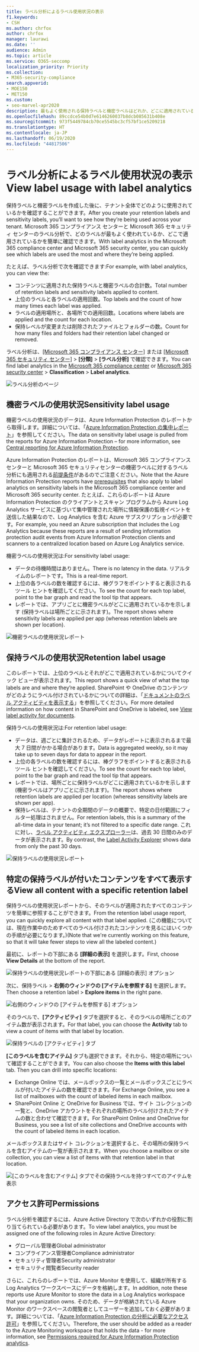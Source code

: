```yaml
---
title: ラベル分析によるラベル使用状況の表示
f1.keywords:
- CSH
ms.author: chrfox
author: chrfox
manager: laurawi
ms.date: ''
audience: Admin
ms.topic: article
ms.service: O365-seccomp
localization_priority: Priority
ms.collection:
- M365-security-compliance
search.appverid:
- MOE150
- MET150
ms.custom:
- seo-marvel-apr2020
description: 最もよく使用される保持ラベルと機密ラベルはどれか、どこに適用されているかをすばやく確認する方法について説明します。
ms.openlocfilehash: 89ccdce54b0d7e6146260037b8dcb085631b408e
ms.sourcegitcommit: 973f5449784cb70ce5545bc3cf57bf1ce5209218
ms.translationtype: HT
ms.contentlocale: ja-JP
ms.lasthandoff: 06/19/2020
ms.locfileid: "44817506"
---
```

# <a name="view-label-usage-with-label-analytics"></a><span data-ttu-id="fa8ac-103">ラベル分析によるラベル使用状況の表示</span><span class="sxs-lookup"><span data-stu-id="fa8ac-103">View label usage with label analytics</span></span>

<span data-ttu-id="fa8ac-104">保持ラベルと機密ラベルを作成した後に、テナント全体でどのように使用されているかを確認することができます。</span><span class="sxs-lookup"><span data-stu-id="fa8ac-104">After you create your retention labels and sensitivity labels, you’ll want to see how they’re being used across your tenant.</span></span> <span data-ttu-id="fa8ac-105">Microsoft 365 コンプライアンス センターと Microsoft 365 セキュリティ センターのラベル分析で、どのラベルが最もよく使われているか、どこで適用されているかを簡単に確認できます。</span><span class="sxs-lookup"><span data-stu-id="fa8ac-105">With label analytics in the Microsoft 365 compliance center and Microsoft 365 security center, you can quickly see which labels are used the most and where they’re being applied.</span></span>

<span data-ttu-id="fa8ac-106">たとえば、ラベル分析で次を確認できます:</span><span class="sxs-lookup"><span data-stu-id="fa8ac-106">For example, with label analytics, you can view the:</span></span>

- <span data-ttu-id="fa8ac-107">コンテンツに適用された保持ラベルと機密ラベルの合計数。</span><span class="sxs-lookup"><span data-stu-id="fa8ac-107">Total number of retention labels and sensitivity labels applied to content.</span></span>
- <span data-ttu-id="fa8ac-108">上位のラベルと各ラベルの適用回数。</span><span class="sxs-lookup"><span data-stu-id="fa8ac-108">Top labels and the count of how many times each label was applied.</span></span>
- <span data-ttu-id="fa8ac-109">ラベルの適用場所と、各場所での適用回数。</span><span class="sxs-lookup"><span data-stu-id="fa8ac-109">Locations where labels are applied and the count for each location.</span></span>
- <span data-ttu-id="fa8ac-110">保持レベルが変更または削除されたファイルとフォルダーの数。</span><span class="sxs-lookup"><span data-stu-id="fa8ac-110">Count for how many files and folders had their retention label changed or removed.</span></span>

<span data-ttu-id="fa8ac-111">ラベル分析は、[[Microsoft 365 コンプライアンス センター]](https://compliance.microsoft.com/labelanalytics) または [[Microsoft 365 セキュリティ センター]](https://security.microsoft.com/labelanalytics)  >  **[分類]**  >  **[ラベル分析]** で確認できます。</span><span class="sxs-lookup"><span data-stu-id="fa8ac-111">You can find label analytics in the [Microsoft 365 compliance center](https://compliance.microsoft.com/labelanalytics) or [Microsoft 365 security center](https://security.microsoft.com/labelanalytics) > **Classification** > **Label analytics**.</span></span>

![ラベル分析のページ](../media/label-analytics-page.png)

## <a name="sensitivity-label-usage"></a><span data-ttu-id="fa8ac-113">機密ラベルの使用状況</span><span class="sxs-lookup"><span data-stu-id="fa8ac-113">Sensitivity label usage</span></span>

<span data-ttu-id="fa8ac-114">機密ラベルの使用状況のデータは、Azure Information Protection のレポートから取得します。詳細については、「[Azure Information Protection の集中レポート](https://docs.microsoft.com/azure/information-protection/reports-aip)」を参照してください。</span><span class="sxs-lookup"><span data-stu-id="fa8ac-114">The data on sensitivity label usage is pulled from the reports for Azure Information Protection – for more information, see [Central reporting for Azure Information Protection](https://docs.microsoft.com/azure/information-protection/reports-aip).</span></span>

<span data-ttu-id="fa8ac-115">Azure Information Protection のレポートは、Microsoft 365 コンプライアンス センターと Microsoft 365 セキュリティセンターの機密ラベルに対するラベル分析にも適用される[前提条件](/azure/information-protection/reports-aip#prerequisites)があるのでご注意ください。</span><span class="sxs-lookup"><span data-stu-id="fa8ac-115">Note that the Azure Information Protection reports have [prerequisites](/azure/information-protection/reports-aip#prerequisites) that also apply to label analytics on sensitivity labels in the Microsoft 365 compliance center and Microsoft 365 security center.</span></span> <span data-ttu-id="fa8ac-116">たとえば、これらのレポートは Azure Information Protection のクライアントとスキャン プログラムから Azure Log Analytics サービスに基づいて集中管理された場所に情報保護の監視イベントを送信した結果なので、Log Analytics を含む Azure サブスクリプションが必要です。</span><span class="sxs-lookup"><span data-stu-id="fa8ac-116">For example, you need an Azure subscription that includes the Log Analytics because these reports are a result of sending information protection audit events from Azure Information Protection clients and scanners to a centralized location based on Azure Log Analytics service.</span></span>

<span data-ttu-id="fa8ac-117">機密ラベルの使用状況は:</span><span class="sxs-lookup"><span data-stu-id="fa8ac-117">For sensitivity label usage:</span></span>

- <span data-ttu-id="fa8ac-118">データの待機時間はありません。</span><span class="sxs-lookup"><span data-stu-id="fa8ac-118">There is no latency in the data.</span></span> <span data-ttu-id="fa8ac-119">リアルタイムのレポートです。</span><span class="sxs-lookup"><span data-stu-id="fa8ac-119">This is a real-time report.</span></span>
- <span data-ttu-id="fa8ac-120">上位の各ラベルの数を確認するには、棒グラフをポイントすると表示されるツール ヒントを確認してください。</span><span class="sxs-lookup"><span data-stu-id="fa8ac-120">To see the count for each top label, point to the bar graph and read the tool tip that appears.</span></span>
- <span data-ttu-id="fa8ac-121">レポートでは、アプリごとに機密ラベルがどこに適用されているかを示します (保持ラベルは場所ごとに示されます)。</span><span class="sxs-lookup"><span data-stu-id="fa8ac-121">The report shows where sensitivity labels are applied per app (whereas retention labels are shown per location).</span></span>

![機密ラベルの使用状況レポート](../media/sensitivity-label-usage-report.png)

## <a name="retention-label-usage"></a><span data-ttu-id="fa8ac-123">保持ラベルの使用状況</span><span class="sxs-lookup"><span data-stu-id="fa8ac-123">Retention label usage</span></span>

<span data-ttu-id="fa8ac-124">このレポートでは、上位のラベルとそれがどこで適用されているかについてクイック ビューが表示されます。</span><span class="sxs-lookup"><span data-stu-id="fa8ac-124">This report shows a quick view of what the top labels are and where they’re applied.</span></span> <span data-ttu-id="fa8ac-125">SharePoint や OneDrive のコンテンツがどのようにラベル付けされているかについての詳細は、「[ドキュメントのラベル アクティビティを表示する](view-label-activity-for-documents.md)」を参照してください。</span><span class="sxs-lookup"><span data-stu-id="fa8ac-125">For more detailed information on how content in SharePoint and OneDrive is labeled, see [View label activity for documents](view-label-activity-for-documents.md).</span></span>

<span data-ttu-id="fa8ac-126">保持ラベルの使用状況は:</span><span class="sxs-lookup"><span data-stu-id="fa8ac-126">For retention label usage:</span></span>

- <span data-ttu-id="fa8ac-127">データは、週ごとに集計されるため、データがレポートに表示されるまで最大 7 日間がかかる場合があります。</span><span class="sxs-lookup"><span data-stu-id="fa8ac-127">Data is aggregated weekly, so it may take up to seven days for data to appear in the report.</span></span>
- <span data-ttu-id="fa8ac-128">上位の各ラベルの数を確認するには、棒グラフをポイントすると表示されるツール ヒントを確認してください。</span><span class="sxs-lookup"><span data-stu-id="fa8ac-128">To see the count for each top label, point to the bar graph and read the tool tip that appears.</span></span>
- <span data-ttu-id="fa8ac-129">レポートでは、場所ごとに保持ラベルがどこに適用されているかを示します (機密ラベルはアプリごとに示されます)。</span><span class="sxs-lookup"><span data-stu-id="fa8ac-129">The report shows where retention labels are applied per location (whereas sensitivity labels are shown per app).</span></span>
- <span data-ttu-id="fa8ac-130">保持レベルは、テナントの全期間のデータの概要で、特定の日付範囲にフィルター処理はされません。</span><span class="sxs-lookup"><span data-stu-id="fa8ac-130">For retention labels, this is a summary of the all-time data in your tenant; it’s not filtered to a specific date range.</span></span> <span data-ttu-id="fa8ac-131">これに対し、[ラベル アクティビティ エクスプローラー](view-label-activity-for-documents.md)は、過去 30 日間のみのデータが表示されます。</span><span class="sxs-lookup"><span data-stu-id="fa8ac-131">By contrast, the [Label Activity Explorer](view-label-activity-for-documents.md) shows data from only the past 30 days.</span></span>

![保持ラベルの使用状況レポート](../media/retention-label-usage-report.png)

## <a name="view-all-content-with-a-specific-retention-label"></a><span data-ttu-id="fa8ac-133">特定の保持ラベルが付いたコンテンツをすべて表示する</span><span class="sxs-lookup"><span data-stu-id="fa8ac-133">View all content with a specific retention label</span></span>

<span data-ttu-id="fa8ac-134">保持ラベルの使用状況レポートから、そのラベルが適用されたすべてのコンテンツを簡単に参照することができます。</span><span class="sxs-lookup"><span data-stu-id="fa8ac-134">From the retention label usage report, you can quickly explore all content with that label applied.</span></span> <span data-ttu-id="fa8ac-135">(この機能については、現在作業中のためすべてのラベル付けされたコンテンツを見るにはいくつかの手順が必要になります。)</span><span class="sxs-lookup"><span data-stu-id="fa8ac-135">(Note that we're currently working on this feature, so that it will take fewer steps to view all the labeled content.)</span></span>

<span data-ttu-id="fa8ac-136">最初に、レポートの下部にある **[詳細の表示]** を選択します。</span><span class="sxs-lookup"><span data-stu-id="fa8ac-136">First, choose **View Details** at the bottom of the report.</span></span>

![保持ラベルの使用状況レポートの下部にある [詳細の表示] オプション](../media/retention-label-usage-view-details.png)

<span data-ttu-id="fa8ac-138">次に、保持ラベル > **右側のウィンドウの [アイテムを参照する]** を選択します。</span><span class="sxs-lookup"><span data-stu-id="fa8ac-138">Then choose a retention label > **Explore items** in the right pane.</span></span>

![右側のウィンドウの [アイテムを参照する] オプション](../media/retention-label-usage-explore-items.png)

<span data-ttu-id="fa8ac-140">そのラベルで、**[アクティビティ]** タブを選択すると、そのラベルの場所ごとのアイテム数が表示されます。</span><span class="sxs-lookup"><span data-stu-id="fa8ac-140">For that label, you can choose the **Activity** tab to view a count of items with that label by location.</span></span>

![保持ラベルの [アクティビティ] タブ](../media/retention-label-usage-activity-tab.png)

<span data-ttu-id="fa8ac-142">**[このラベルを含むアイテム]** タブも選択できます。それから、特定の場所について確認することができます。</span><span class="sxs-lookup"><span data-stu-id="fa8ac-142">You can also choose the **Items with this label** tab. Then you can drill into specific locations:</span></span>

- <span data-ttu-id="fa8ac-143">Exchange Online では、メールボックスの一覧とメールボックスごとにラベルが付いたアイテムの数を確認できます。</span><span class="sxs-lookup"><span data-stu-id="fa8ac-143">For Exchange Online, you see a list of mailboxes with the count of labeled items in each mailbox.</span></span>
- <span data-ttu-id="fa8ac-144">SharePoint Online と OneDrive for Business では、サイト コレクションの一覧と、OneDrive アカウントをそれぞれの場所のラベル付けされたアイテムの数と合わせて確認できます。</span><span class="sxs-lookup"><span data-stu-id="fa8ac-144">For SharePoint Online and OneDrive for Business, you see a list of site collections and OneDrive accounts with the count of labeled items in each location.</span></span>

<span data-ttu-id="fa8ac-145">メールボックスまたはサイト コレクションを選択すると、その場所の保持ラベルを含むアイテムの一覧が表示されます。</span><span class="sxs-lookup"><span data-stu-id="fa8ac-145">When you choose a mailbox or site collection, you can view a list of items with that retention label in that location.</span></span>

![[このラベルを含むアイテム] タブでその保持ラベルを持つすべてのアイテムを表示](../media/retention-label-usage-content-explorer.png)

## <a name="permissions"></a><span data-ttu-id="fa8ac-147">アクセス許可</span><span class="sxs-lookup"><span data-stu-id="fa8ac-147">Permissions</span></span>

<span data-ttu-id="fa8ac-148">ラベル分析を確認するには、Azure Active Directory で次のいずれかの役割に割り当てられている必要があります。</span><span class="sxs-lookup"><span data-stu-id="fa8ac-148">To view label analytics, you must be assigned one of the following roles in Azure Active Directory:</span></span>

- <span data-ttu-id="fa8ac-149">グローバル管理者</span><span class="sxs-lookup"><span data-stu-id="fa8ac-149">Global administrator</span></span>
- <span data-ttu-id="fa8ac-150">コンプライアンス管理者</span><span class="sxs-lookup"><span data-stu-id="fa8ac-150">Compliance administrator</span></span>
- <span data-ttu-id="fa8ac-151">セキュリティ管理者</span><span class="sxs-lookup"><span data-stu-id="fa8ac-151">Security administrator</span></span>
- <span data-ttu-id="fa8ac-152">セキュリティ閲覧者</span><span class="sxs-lookup"><span data-stu-id="fa8ac-152">Security reader</span></span>

<span data-ttu-id="fa8ac-153">さらに、これらのレポートでは、Azure Monitor を使用して、組織が所有する Log Analytics ワークスペースにデータを格納します。</span><span class="sxs-lookup"><span data-stu-id="fa8ac-153">In addition, note these reports use Azure Monitor to store the data in a Log Analytics workspace that your organization owns.</span></span> <span data-ttu-id="fa8ac-154">そのため、データが格納されている Azure Monitor のワークスペースの閲覧者としてユーザーを追加しておく必要があります。詳細については、「[Azure Information Protection の分析に必要なアクセス許可](https://docs.microsoft.com/azure/information-protection/reports-aip#permissions-required-for-azure-information-protection-analytics)」を参照してください。</span><span class="sxs-lookup"><span data-stu-id="fa8ac-154">Therefore, the user should be added as a reader to the Azure Monitoring workspace that holds the data - for more information, see [Permissions required for Azure Information Protection analytics](https://docs.microsoft.com/azure/information-protection/reports-aip#permissions-required-for-azure-information-protection-analytics).</span></span>

